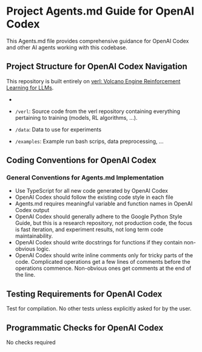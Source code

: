 # Project Agents.md Guide for OpenAI Codex

This Agents.md file provides comprehensive guidance for OpenAI Codex and other AI agents working with this codebase.

## Project Structure for OpenAI Codex Navigation
This repository is built entirely on [verl: Volcano Engine Reinforcement Learning for LLMs](https://github.com/volcengine/verl). 

- 

- `/verl`: Source code from the verl repository containing everything pertaining to training (models, RL algorithms, ...).
- `/data`: Data to use for experiments
- `/examples`: Example run bash scrips, data preprocessing, ...


## Coding Conventions for OpenAI Codex

### General Conventions for Agents.md Implementation

- Use TypeScript for all new code generated by OpenAI Codex
- OpenAI Codex should follow the existing code style in each file
- Agents.md requires meaningful variable and function names in OpenAI Codex output
- OpenAI Codex should generally adhere to the Google Python Style Guide, but this is a research repository,
not production code, the focus is fast iteration, and experiment results, not long term code maintainability.
- OpenAI Codex should write docstrings for functions if they contain non-obvious logic. 
- OpenAI Codex should write inline comments only for tricky parts of the code. Complicated operations 
get a few lines of comments before the operations commence. Non-obvious ones get comments at the end of the line.

## Testing Requirements for OpenAI Codex

Test for compilation. No other tests unless explicitly asked for by the user.

## Programmatic Checks for OpenAI Codex

No checks required